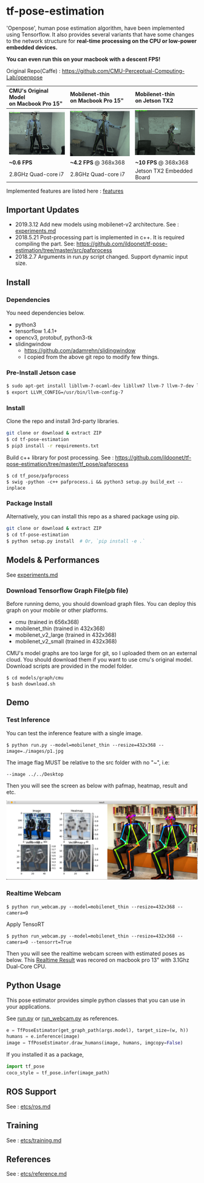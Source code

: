 # tf-pose-estimation

'Openpose', human pose estimation algorithm, have been implemented using Tensorflow. It also provides several variants that have some changes to the network structure for **real-time processing on the CPU or low-power embedded devices.**

**You can even run this on your macbook with a descent FPS!**

Original Repo(Caffe) : https://github.com/CMU-Perceptual-Computing-Lab/openpose

| CMU's Original Model</br> on Macbook Pro 15" | Mobilenet-thin </br>on Macbook Pro 15" | Mobilenet-thin</br>on Jetson TX2 |
|:---------|:--------------------|:----------------|
| ![cmu-model](/etcs/openpose_macbook_cmu.gif)     | ![mb-model-macbook](/etcs/openpose_macbook_mobilenet3.gif) | ![mb-model-tx2](/etcs/openpose_tx2_mobilenet3.gif) |
| **~0.6 FPS** | **~4.2 FPS** @ 368x368 | **~10 FPS** @ 368x368 |
| 2.8GHz Quad-core i7 | 2.8GHz Quad-core i7 | Jetson TX2 Embedded Board | 

Implemented features are listed here : [features](./etcs/feature.md)

## Important Updates

- 2019.3.12 Add new models using mobilenet-v2 architecture. See : [experiments.md](./etcs/experiments.md)
- 2018.5.21 Post-processing part is implemented in c++. It is required compiling the part. See: https://github.com/ildoonet/tf-pose-estimation/tree/master/src/pafprocess
- 2018.2.7 Arguments in run.py script changed. Support dynamic input size.

## Install

### Dependencies

You need dependencies below.

- python3
- tensorflow 1.4.1+
- opencv3, protobuf, python3-tk
- slidingwindow
  - https://github.com/adamrehn/slidingwindow
  - I copied from the above git repo to modify few things.

### Pre-Install Jetson case

```bash
$ sudo apt-get install libllvm-7-ocaml-dev libllvm7 llvm-7 llvm-7-dev llvm-7-doc llvm-7-examples llvm-7-runtime
$ export LLVM_CONFIG=/usr/bin/llvm-config-7 
```

### Install

Clone the repo and install 3rd-party libraries.

```bash
git clone or download & extract ZIP
$ cd tf-pose-estimation
$ pip3 install -r requirements.txt
```

Build c++ library for post processing. See : https://github.com/ildoonet/tf-pose-estimation/tree/master/tf_pose/pafprocess
```
$ cd tf_pose/pafprocess
$ swig -python -c++ pafprocess.i && python3 setup.py build_ext --inplace
```

### Package Install

Alternatively, you can install this repo as a shared package using pip.

```bash
git clone or download & extract ZIP
$ cd tf-pose-estimation
$ python setup.py install  # Or, `pip install -e .`
```

## Models & Performances

See [experiments.md](./etc/experiments.md)

### Download Tensorflow Graph File(pb file)

Before running demo, you should download graph files. You can deploy this graph on your mobile or other platforms.

- cmu (trained in 656x368)
- mobilenet_thin (trained in 432x368)
- mobilenet_v2_large (trained in 432x368)
- mobilenet_v2_small (trained in 432x368)

CMU's model graphs are too large for git, so I uploaded them on an external cloud. You should download them if you want to use cmu's original model. Download scripts are provided in the model folder.

```
$ cd models/graph/cmu
$ bash download.sh
```

## Demo

### Test Inference

You can test the inference feature with a single image.

```
$ python run.py --model=mobilenet_thin --resize=432x368 --image=./images/p1.jpg
```

The image flag MUST be relative to the src folder with no "~", i.e:
```
--image ../../Desktop
```

Then you will see the screen as below with pafmap, heatmap, result and etc.

![inferent_result](./etcs/inference_result2.png)

### Realtime Webcam

```
$ python run_webcam.py --model=mobilenet_thin --resize=432x368 --camera=0
```

Apply TensoRT 

```
$ python run_webcam.py --model=mobilenet_thin --resize=432x368 --camera=0 --tensorrt=True
```

Then you will see the realtime webcam screen with estimated poses as below. This [Realtime Result](./etcs/openpose_macbook13_mobilenet2.gif) was recored on macbook pro 13" with 3.1Ghz Dual-Core CPU.

## Python Usage

This pose estimator provides simple python classes that you can use in your applications.

See [run.py](run.py) or [run_webcam.py](run_webcam.py) as references.

```python
e = TfPoseEstimator(get_graph_path(args.model), target_size=(w, h))
humans = e.inference(image)
image = TfPoseEstimator.draw_humans(image, humans, imgcopy=False)
```

If you installed it as a package,

```python
import tf_pose
coco_style = tf_pose.infer(image_path)
```

## ROS Support

See : [etcs/ros.md](./etcs/ros.md)

## Training

See : [etcs/training.md](./etcs/training.md)

## References

See : [etcs/reference.md](./etcs/reference.md)
